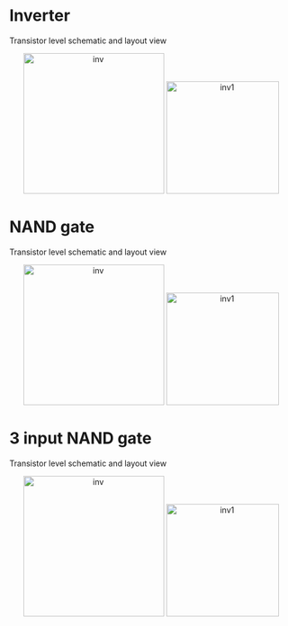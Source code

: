 # Inverter

Transistor level schematic and layout view

<div align="center"><img width="250" alt="inv" src="https://github.com/user-attachments/assets/b840f0b0-e7d8-432f-a330-1c1906d1c139">      <img width="200" alt="inv1" src="https://github.com/user-attachments/assets/71dc05e9-c513-445b-a6d6-a47b6a1a56bc"></div>

# NAND gate

Transistor level schematic and layout view

<div align="center"><img width="250" alt="inv" src="https://github.com/user-attachments/assets/71f5a2a4-9498-4cad-acb6-b58ba92c4d7d">      <img width="200" alt="inv1" src="https://github.com/user-attachments/assets/1bd66298-db86-408c-af00-1f27b7ffa354"></div>

# 3 input NAND gate

Transistor level schematic and layout view

<div align="center"><img width="250" alt="inv" src="https://github.com/user-attachments/assets/8a4fcb5c-a995-417f-aa67-1705d1c7057c">      <img width="200" alt="inv1" src="https://github.com/user-attachments/assets/7e33cdfd-1cad-4bde-98f2-50e878edb4a7"></div>





